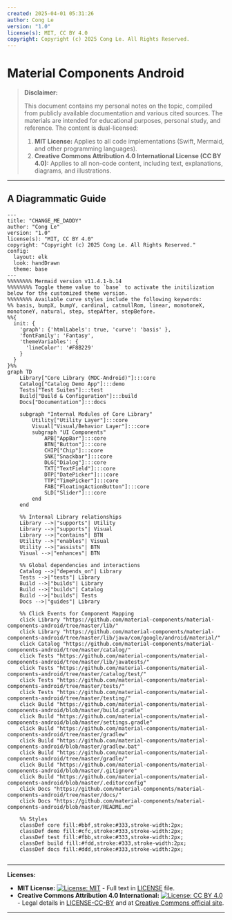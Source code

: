 ```yaml
---
created: 2025-04-01 05:31:26
author: Cong Le
version: "1.0"
license(s): MIT, CC BY 4.0
copyright: Copyright (c) 2025 Cong Le. All Rights Reserved.
---
```




# Material Components Android
> **Disclaimer:**
>
> This document contains my personal notes on the topic,
> compiled from publicly available documentation and various cited sources.
> The materials are intended for educational purposes, personal study, and reference.
> The content is dual-licensed:
> 1. **MIT License:** Applies to all code implementations (Swift, Mermaid, and other programming languages).
> 2. **Creative Commons Attribution 4.0 International License (CC BY 4.0):** Applies to all non-code content, including text, explanations, diagrams, and illustrations.
---


## A Diagrammatic Guide 


```mermaid
---
title: "CHANGE_ME_DADDY"
author: "Cong Le"
version: "1.0"
license(s): "MIT, CC BY 4.0"
copyright: "Copyright (c) 2025 Cong Le. All Rights Reserved."
config:
  layout: elk
  look: handDrawn
  theme: base
---
%%%%%%%% Mermaid version v11.4.1-b.14
%%%%%%%% Toggle theme value to `base` to activate the initilization below for the customized theme version.
%%%%%%%% Available curve styles include the following keywords:
%% basis, bumpX, bumpY, cardinal, catmullRom, linear, monotoneX, monotoneY, natural, step, stepAfter, stepBefore.
%%{
  init: {
    'graph': {'htmlLabels': true, 'curve': 'basis' },
    'fontFamily': 'Fantasy',
    'themeVariables': {
      'lineColor': '#F8B229'
    }
  }
}%%
graph TD
    Library["Core Library (MDC-Android)"]:::core
    Catalog["Catalog Demo App"]:::demo
    Tests["Test Suites"]:::test
    Build["Build & Configuration"]:::build
    Docs["Documentation"]:::docs

    subgraph "Internal Modules of Core Library"
        Utility["Utility Layer"]:::core
        Visual["Visual/Behavior Layer"]:::core
        subgraph "UI Components"
            APB["AppBar"]:::core
            BTN["Button"]:::core
            CHIP["Chip"]:::core
            SNK["Snackbar"]:::core
            DLG["Dialog"]:::core
            TXT["TextField"]:::core
            DTP["DatePicker"]:::core
            TTP["TimePicker"]:::core
            FAB["FloatingActionButton"]:::core
            SLD["Slider"]:::core
        end
    end

    %% Internal Library relationships
    Library -->|"supports"| Utility
    Library -->|"supports"| Visual
    Library -->|"contains"| BTN
    Utility -->|"enables"| Visual
    Utility -->|"assists"| BTN
    Visual -->|"enhances"| BTN

    %% Global dependencies and interactions
    Catalog -->|"depends_on"| Library
    Tests -->|"tests"| Library
    Build -->|"builds"| Library
    Build -->|"builds"| Catalog
    Build -->|"builds"| Tests
    Docs -->|"guides"| Library

    %% Click Events for Component Mapping
    click Library "https://github.com/material-components/material-components-android/tree/master/lib/"
    click Library "https://github.com/material-components/material-components-android/tree/master/lib/java/com/google/android/material/"
    click Catalog "https://github.com/material-components/material-components-android/tree/master/catalog/"
    click Tests "https://github.com/material-components/material-components-android/tree/master/lib/javatests/"
    click Tests "https://github.com/material-components/material-components-android/tree/master/catalog/test/"
    click Tests "https://github.com/material-components/material-components-android/tree/master/tests/"
    click Tests "https://github.com/material-components/material-components-android/tree/master/testing/"
    click Build "https://github.com/material-components/material-components-android/blob/master/build.gradle"
    click Build "https://github.com/material-components/material-components-android/blob/master/settings.gradle"
    click Build "https://github.com/material-components/material-components-android/tree/master/gradlew"
    click Build "https://github.com/material-components/material-components-android/blob/master/gradlew.bat"
    click Build "https://github.com/material-components/material-components-android/tree/master/gradle/"
    click Build "https://github.com/material-components/material-components-android/blob/master/.gitignore"
    click Build "https://github.com/material-components/material-components-android/blob/master/.editorconfig"
    click Docs "https://github.com/material-components/material-components-android/tree/master/docs/"
    click Docs "https://github.com/material-components/material-components-android/blob/master/README.md"

    %% Styles
    classDef core fill:#bbf,stroke:#333,stroke-width:2px;
    classDef demo fill:#cfc,stroke:#333,stroke-width:2px;
    classDef test fill:#fbb,stroke:#333,stroke-width:2px;
    classDef build fill:#fdd,stroke:#333,stroke-width:2px;
    classDef docs fill:#ddd,stroke:#333,stroke-width:2px;
    
```






---
**Licenses:**

- **MIT License:**  [![License: MIT](https://img.shields.io/badge/License-MIT-yellow.svg)](LICENSE) - Full text in [LICENSE](LICENSE) file.
- **Creative Commons Attribution 4.0 International:** [![License: CC BY 4.0](https://licensebuttons.net/l/by/4.0/88x31.png)](LICENSE-CC-BY) - Legal details in [LICENSE-CC-BY](LICENSE-CC-BY) and at [Creative Commons official site](http://creativecommons.org/licenses/by/4.0/).

---